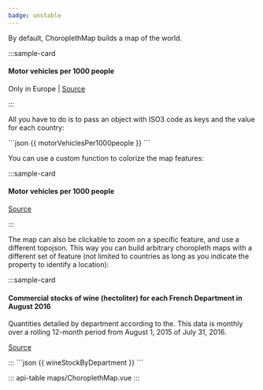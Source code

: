 ```yaml
---
badge: unstable
---
```


By default, ChoroplethMap builds a map of the world.

:::sample-card
<div class="bg-light p-4">
  <h4 class="mb-4">Motor vehicles per 1000 people</h4>
  <choropleth-map :data="motorVehiclesPer1000people" hatch-empty />
  <p class="text-right">
    <b-form-checkbox v-model="motorVehiclesInEurope" class="d-inline-block">
      Only in Europe
    </b-form-checkbox> | 
    <a href="https://en.wikipedia.org/wiki/List_of_countries_by_vehicles_per_capita">
      Source
    </a>
  </p>
</div>
:::

All you have to do is to pass an object with ISO3 code as keys and the value for
each country:

<collapsible-block label="Show the data structure">
```json
{{ motorVehiclesPer1000people }}
```
</collapsible-block>

You can use a custom function to colorize the map features:

:::sample-card
<div class="bg-light p-4">
  <h4 class="mb-4">Motor vehicles per 1000 people</h4>
  <choropleth-map 
    :data="motorVehiclesPer1000people" 
    :feature-color-scale="featureColorScale" />
  <p class="text-right">
    <a href="https://en.wikipedia.org/wiki/List_of_countries_by_vehicles_per_capita">
      Source
    </a>
  </p>
</div>
:::


The map can also be clickable to zoom on a specific feature, and use a different
topojson. This way you can build arbitrary choropleth maps with a different set
of feature (not limited to countries as long as you indicate the property to
identify a location):

:::sample-card
<div class="bg-light p-4">
  <h4>Commercial stocks of wine (hectoliter) for each French Department in August 2016</h4>
  <p>Quantities detailed by department according to the. This data is monthly over a rolling 12-month period from August 1, 2015 of July 31, 2016.</p>
  <choropleth-map
    :data="wineStockByDepartment"
    clickable
    zoomable
    topojson-url="/assets/topojson/france-departments.json"
    topojson-objects="departements"
    topojson-objects-path="properties.code">
    <template #legend-cursor="{ value, identifier }">      
      <div class="bg-dark text-light px-2 py-1 text-nowrap">
        <span v-html="`${value.toLocaleString()} hl`"></span>
      </div>
    </template>
  </choropleth-map>
  <p class="text-right">
    <a href="https://www.data.gouv.fr/fr/datasets/campagnes-viti-vinicoles-depuis-2011/">
      Source
    </a>
  </p>
</div>
:::

<collapsible-block label="Show the data structure">
```json
{{ wineStockByDepartment }}
```
</collapsible-block>



<script>
import { pick } from 'lodash'
import * as d3 from 'd3'

export default {
  computed: {
    featureColorScale () {
      const scale = d3.scaleThreshold()
        .domain([100, 300, 700])
        .range(["#ffffcc","#c2e699","#78c679", "#238443"]);
      return scale
    },
    motorVehiclesPer1000people () {
      if (this.motorVehiclesInEurope) {
        return this.motorVehiclesPer1000peopleInEurope
      }
      return this.motorVehiclesPer1000peopleInWorld
    },
    motorVehiclesPer1000peopleInEurope () {
      return pick(this.motorVehiclesPer1000peopleInWorld, this.europeanCountries)
    },
    europeanCountries () {
      return ["AUT","BEL","BGR","HRV","CYP","CZE","DNK","EST","FIN","FRA","DEU","GRC","HUN","IRL","ITA","LVA","LTU","LUX","MLT","NLD","POL","PRT","ROU","SVK","SVN","ESP","SWE","GBR"]
    }
  },
  data () {
    return {   
      motorVehiclesInEurope: false,   
      motorVehiclesPer1000peopleInWorld: {
        "SMR": 1263,
        "MCO": 899,
        "USA": 797,
        "LIE": 750,
        "ISL": 745,
        "LUX": 739,
        "AUS": 717,
        "NZL": 712,
        "MLT": 693,
        "ITA": 679,
        "GUM": 677,
        "PRI": 635,
        "GRC": 624,
        "FIN": 612,
        "CAN": 607,
        "ESP": 593,
        "JPN": 591,
        "NOR": 584,
        "FRA": 578,
        "AUT": 578,
        "DEU": 572,
        "SVN": 567,
        "CHE": 566,
        "LTU": 560,
        "BEL": 559,
        "PRT": 548,
        "BHR": 537,
        "POL": 537,
        "QAT": 532,
        "CYP": 532,
        "NLD": 528,
        "KWT": 527,
        "SWE": 520,
        "GBR": 519,
        "IRL": 513,
        "BRN": 510,
        "CZE": 485,
        "DNK": 480,
        "EST": 476,
        "BRB": 469,
        "LBN": 434,
        "BGR": 393,
        "HRV": 380,
        "KOR": 376,
        "SVK": 364,
        "BLR": 362,
        "MYS": 361,
        "TTO": 353,
        "ISR": 346,
        "HUN": 345,
        "SAU": 336,
        "TWN": 324,
        "LVA": 319,
        "ARG": 314,
        "ARE": 313,
        "MNE": 309,
        "RUS": 293,
        "SUR": 291,
        "LBY": 290,
        "MEX": 275,
        "BRA": 249,
        "SRB": 238,
        "ROU": 235,
        "ATG": 230,
        "KNA": 223,
        "KAZ": 219,
        "OMN": 215,
        "BIH": 214,
        "THA": 206,
        "VCT": 204,
        "IRN": 200,
        "URY": 200,
        "JAM": 188,
        "CHL": 184,
        "FJI": 179,
        "CRI": 177,
        "SYC": 176,
        "MUS": 175,
        "BLZ": 174,
        "TON": 174,
        "UKR": 173,
        "LCA": 166,
        "JOR": 165,
        "ZAF": 165,
        "DMA": 163,
        "NRU": 159,
        "MDA": 156,
        "GEO": 155,
        "MKD": 155,
        "SGP": 149,
        "VEN": 147,
        "KIR": 146,
        "TUR": 144,
        "BWA": 133,
        "PAN": 132,
        "DOM": 128,
        "TUN": 125,
        "ALB": 124,
        "GRD": 122,
        "ZWE": 114,
        "DZA": 114,
        "NAM": 107,
        "TKM": 106,
        "ARM": 103,
        "CPV": 101,
        "AZE": 101,
        "GUY": 95,
        "HND": 95,
        "SLV": 94,
        "SWZ": 89,
        "CHN": 83,
        "BHS": 81,
        "HKG": 77,
        "WSM": 77,
        "LKA": 76,
        "SYR": 73,
        "PER": 73,
        "MNG": 72,
        "ECU": 71,
        "COL": 71,
        "MAR": 70,
        "BOL": 68,
        "GTM": 68,
        "IDN": 60,
        "KGZ": 59,
        "NIC": 57,
        "BTN": 57,
        "VUT": 54,
        "PRY": 54,
        "IRQ": 50,
        "EGY": 45,
        "PSE": 42,
        "TJK": 38,
        "CUB": 38,
        "AGO": 38,
        "UZB": 37,
        "FSM": 37,
        "YEM": 35,
        "GNB": 33,
        "COM": 33,
        "NGA": 31,
        "PHL": 30,
        "GHA": 30,
        "AFG": 28,
        "MDV": 28,
        "DJI": 28,
        "COG": 27,
        "SDN": 27,
        "MDG": 26,
        "KEN": 24,
        "VNM": 23,
        "SEN": 22,
        "BEN": 22,
        "KHM": 21,
        "ZMB": 21,
        "LAO": 20,
        "CIB": 20,
        "PAK": 18,
        "IND": 18,
        "CMR": 14,
        "GAB": 14,
        "MLI": 14,
        "PNG": 13,
        "GNQ": 13,
        "BFA": 12,
        "MOZ": 12,
        "HTI": 12,
        "ERI": 11,
        "PRK": 11,
        "MWI": 8,
        "UGA": 8,
        "TZA": 7,
        "NER": 7,
        "GMB": 7,
        "MMR": 7,
        "SLE": 6,
        "TCD": 6,
        "BDI": 6,
        "GIN": 5,
        "RWA": 5,
        "NPL": 5,
        "MRT": 5,
        "COD": 5,
        "CAF": 4,
        "LSA": 4,
        "ETH": 3,
        "LBR": 3,
        "BGD": 3,
        "SLB": 3,
        "SOM": 3,
        "TGO": 2
      },
      wineStockByDepartment: {
        "01": 10155,
        "02": 686,
        "03": 851,
        "04": 1786,
        "05": 225,
        "06": 66,
        "07": 21156,
        "08": 165,
        "09": 0,
        "10": 7731,
        "11": 207334,
        "12": 0,
        "13": 1699268,
        "14": 325321,
        "15": 4002,
        "16": 11038,
        "17": 493,
        "18": 2712,
        "19": 29,
        "2A": 0,
        "2B": 22518,
        "21": 147630,
        "22": 170,
        "23": 0,
        "24": 40713,
        "25": 0,
        "26": 1115,
        "27": 410,
        "28": 0,
        "29": 0,
        "30": 168319,
        "31": 14023,
        "32": 23450,
        "33": 2416742,
        "34": 856268,
        "35": 9899,
        "36": 267,
        "37": 7179,
        "38": 68,
        "39": 17025,
        "40": 986,
        "41": 53451,
        "42": 8154,
        "43": 1576,
        "44": 120456,
        "45": 4569,
        "46": 15274,
        "47": 1061,
        "48": 62,
        "49": 48127,
        "50": 0,
        "51": 146309,
        "52": 506,
        "53": 906,
        "54": 0,
        "55": 0,
        "56": 0,
        "57": 642,
        "58": 960,
        "59": 3355,
        "60": 424,
        "61": 44,
        "62": 101972,
        "63": 1001,
        "64": 8380,
        "65": 0,
        "66": 80076,
        "67": 219631,
        "68": 6173,
        "69": 232683,
        "70": 0,
        "71": 431251,
        "72": 23,
        "73": 1,
        "74": 29,
        "75": 1486,
        "76": 26255,
        "77": 118021,
        "78": 74781,
        "79": 103690,
        "80": 413,
        "81": 7780,
        "82": 31273,
        "83": 160518,
        "84": 218890,
        "85": 0,
        "86": 3688,
        "87": 803,
        "88": 0,
        "89": 26907,
        "90": 0,
        "91": 8749,
        "92": 11208,
        "93": 4595,
        "94": 13394,
        "95": 840
      }
    }
  }
}
</script>

::: api-table maps/ChoroplethMap.vue :::
